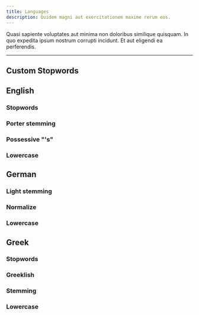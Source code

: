 ```yaml
---
title: Languages 
description: Quidem magni aut exercitationem maxime rerum eos.
---
```


Quasi sapiente voluptates aut minima non doloribus similique quisquam. In quo expedita ipsum nostrum corrupti incidunt. Et aut eligendi ea perferendis.

---

## Custom Stopwords

## English
### Stopwords
### Porter stemming
### Possessive "'s"
### Lowercase 

## German
### Light stemming 
### Normalize
### Lowercase

## Greek
### Stopwords
### Greeklish
### Stemming
### Lowercase